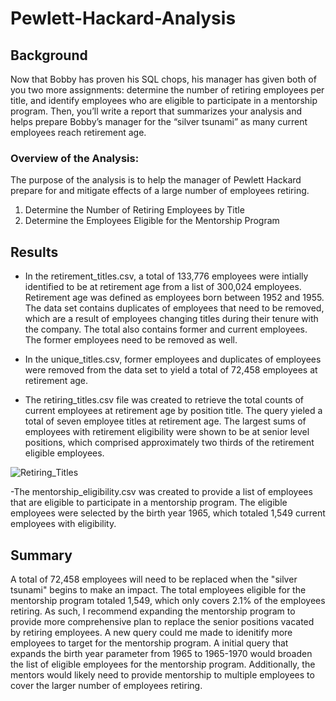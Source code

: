 # Pewlett-Hackard-Analysis

## Background
Now that Bobby has proven his SQL chops, his manager has given both of you two more assignments: determine the number of retiring employees per title, and identify employees who are eligible to participate in a mentorship program. Then, you’ll write a report that summarizes your analysis and helps prepare Bobby’s manager for the “silver tsunami” as many current employees reach retirement age.

### Overview of the Analysis:
The purpose of the analysis is to help the manager of Pewlett Hackard prepare for and mitigate effects of a large number of employees retiring.

1) Determine the Number of Retiring Employees by Title
2) Determine the Employees Eligible for the Mentorship Program

## Results
- In the retirement_titles.csv, a total of 133,776 employees were intially identified to be at retirement age from a list of 300,024 employees. Retirement age was defined as employees born between 1952 and 1955. The data set contains duplicates of employees that need to be removed, which are a result of employees changing titles during their tenure with the company. The total also contains former and current employees. The former employees need to be removed as well.

- In the unique_titles.csv, former employees and duplicates of employees were removed from the data set to yield a total of 72,458 employees at retirement age.

- The retiring_titles.csv file was created to retrieve the total counts of current employees at retirement age by position title. The query yieled a total of seven employee titles at retirement age. The largest sums of employees with retirement eligibility were shown to be at senior level positions, which comprised approximately two thirds of the retirement eligible employees. 

![Retiring_Titles](retiring_titles.png)

-The mentorship_eligibility.csv was created to provide a list of employees that are eligible to participate in a mentorship program. The eligible employees were selected by the birth year 1965, which totaled 1,549 current employees with eligibility.

## Summary

A total of 72,458 employees will need to be replaced when the "silver tsunami" begins to make an impact. The total employees eligible for the mentorship program totaled 1,549, which only covers 2.1% of the employees retiring. As such, I recommend expanding the mentorship program to provide more comprehensive plan to replace the senior positions vacated by retiring employees. A new query could me made to idenitify more employees to target for the mentorship program. A initial query that expands the birth year parameter from 1965 to 1965-1970 would broaden the list of eligible employees for the mentorship program. Additionally, the mentors would likely need to provide mentorship to multiple employees to cover the larger number of employees retiring.


